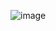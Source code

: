 ![image](https://user-images.githubusercontent.com/93674339/172062940-9bc29860-76ab-4d34-ba82-1d4651651a7c.png)
